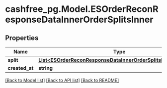 # cashfree_pg.Model.ESOrderReconResponseDataInnerOrderSplitsInner

## Properties

Name | Type | Description | Notes
------------ | ------------- | ------------- | -------------
**split** | [**List&lt;ESOrderReconResponseDataInnerOrderSplitsInnerSplitInner&gt;**](ESOrderReconResponseDataInnerOrderSplitsInnerSplitInner.md) |  | [optional] 
**created_at** | **string** |  | [optional] 

[[Back to Model list]](../README.md#documentation-for-models) [[Back to API list]](../README.md#documentation-for-api-endpoints) [[Back to README]](../README.md)

